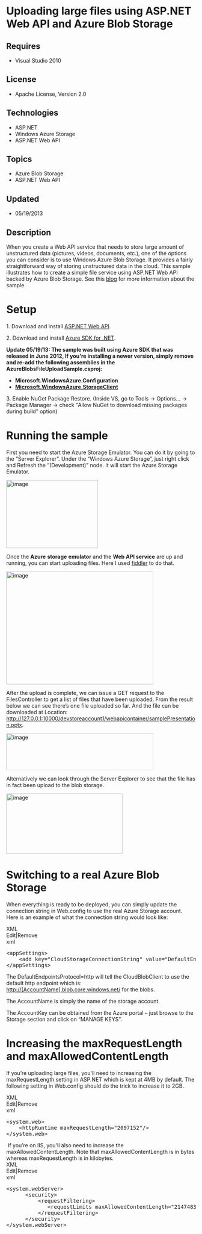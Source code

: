 # Uploading large files using ASP.NET Web API and Azure Blob Storage
## Requires
- Visual Studio 2010
## License
- Apache License, Version 2.0
## Technologies
- ASP.NET
- Windows Azure Storage
- ASP.NET Web API
## Topics
- Azure Blob Storage
- ASP.NET Web API
## Updated
- 05/19/2013
## Description

<p>When you create a Web API service that needs to store large amount of unstructured data (pictures, videos, documents, etc.), one of the options you can consider is to use Windows Azure Blob Storage. It provides a fairly straightforward way of storing unstructured
 data in the cloud. This sample illustrates how to create a simple file service using ASP.NET Web API backed by Azure Blob Storage. See this
<a href="http://blogs.msdn.com/b/yaohuang1/archive/2012/07/02/asp-net-web-api-and-azure-blob-storage.aspx">
blog</a> for more&nbsp;information about the sample.</p>
<h1>Setup</h1>
<p>1. Download and install <a href="http://www.asp.net/web-api">ASP.NET Web API</a>.</p>
<p>2. Download and install <a href="https://www.windowsazure.com/en-us/develop/net/">
Azure SDK for .NET</a>.</p>
<p><strong>Update 05/19/13: The sample was built using Azure SDK that was released in June 2012, If you're installing a newer version, simply remove and re-add the following assemblies&nbsp;in the AzureBlobsFileUploadSample.csproj:</strong></p>
<ul>
<li><strong>Microsoft.WindowsAzure.Configuration</strong> </li><li><strong><a class="libraryLink" href="http://msdn.microsoft.com/en-US/library/Microsoft.WindowsAzure.StorageClient.aspx" target="_blank" title="Auto generated link to Microsoft.WindowsAzure.StorageClient">Microsoft.WindowsAzure.StorageClient</a></strong> </li></ul>
<p>3. Enable NuGet Package Restore. (Inside VS, go to Tools -&gt; Options... -&gt; Package Manager -&gt; check &quot;Allow NuGet to download missing packages during build&quot; option)</p>
<h1>Running the sample</h1>
<p>First you need to start the Azure Storage Emulator. You can do it by going to the &ldquo;Server Explorer&rdquo;. Under the &ldquo;Windows Azure Storage&rdquo;, just right click and Refresh the &ldquo;(Development)&rdquo; node. It will start the Azure Storage
 Emulator.</p>
<p><a href="http://blogs.msdn.com/cfs-file.ashx/__key/communityserver-blogs-components-weblogfiles/00-00-01-52-84-metablogapi/0121.image_5F00_00FEF111.png"><img title="image" src="http://blogs.msdn.com/cfs-file.ashx/__key/communityserver-blogs-components-weblogfiles/00-00-01-52-84-metablogapi/5315.image_5F00_thumb_5F00_0ED1370C.png" border="0" alt="image" width="244" height="181" style="display:inline"></a></p>
<p>Once the <strong>Azure</strong> <strong>storage</strong> <strong>emulator</strong> and the
<strong>Web API service</strong> are up and running, you can start uploading files. Here I used
<a href="http://www.fiddler2.com/fiddler2/">fiddler</a> to do that.</p>
<p><a href="http://blogs.msdn.com/cfs-file.ashx/__key/communityserver-blogs-components-weblogfiles/00-00-01-52-84-metablogapi/6076.image_5F00_07B1FA94.png"><img title="image" src="http://blogs.msdn.com/cfs-file.ashx/__key/communityserver-blogs-components-weblogfiles/00-00-01-52-84-metablogapi/2275.image_5F00_thumb_5F00_6796EDD6.png" border="0" alt="image" width="391" height="300" style="display:inline"></a></p>
<p>After the upload is complete, we can issue a GET request to the FilesController to get a list of files that have been uploaded. From the result below we can see there&rsquo;s one file uploaded so far. And the file can be downloaded at Location:
<a href="http://127.0.0.1:10000/devstoreaccount1/webapicontainer/samplePresentation.pptx">
http://127.0.0.1:10000/devstoreaccount1/webapicontainer/samplePresentation.pptx</a>.</p>
<p><a href="http://blogs.msdn.com/cfs-file.ashx/__key/communityserver-blogs-components-weblogfiles/00-00-01-52-84-metablogapi/1780.image_5F00_328A5EA6.png"><img title="image" src="http://blogs.msdn.com/cfs-file.ashx/__key/communityserver-blogs-components-weblogfiles/00-00-01-52-84-metablogapi/1602.image_5F00_thumb_5F00_405CA4A1.png" border="0" alt="image" width="391" height="98" style="display:inline"></a></p>
<p>Alternatively we can look through the Server Explorer to see that the file has in fact been upload to the blob storage.</p>
<p><a href="http://blogs.msdn.com/cfs-file.ashx/__key/communityserver-blogs-components-weblogfiles/00-00-01-52-84-metablogapi/1373.image_5F00_4E2EEA9C.png"><img title="image" src="http://blogs.msdn.com/cfs-file.ashx/__key/communityserver-blogs-components-weblogfiles/00-00-01-52-84-metablogapi/2843.image_5F00_thumb_5F00_19225B6C.png" border="0" alt="image" width="309" height="160" style="display:inline"></a></p>
<h1>Switching to a real Azure Blob Storage</h1>
<p>When everything is ready to be deployed, you can simply update the connection string in Web.config to use the real Azure Storage account. Here is an example of what the connection string would look like:</p>
<div class="endscriptcode">
<div class="scriptcode">
<div class="pluginEditHolder" pluginCommand="mceScriptCode">
<div class="title"><span>XML</span></div>
<div class="pluginLinkHolder"><span class="pluginEditHolderLink">Edit</span>|<span class="pluginRemoveHolderLink">Remove</span></div>
<span class="hidden">xml</span>

<div class="preview">
<pre class="xml"><span class="xml__tag_start">&lt;appSettings</span><span class="xml__tag_start">&gt;&nbsp;
</span>&nbsp;&nbsp;&nbsp;&nbsp;<span class="xml__tag_start">&lt;add</span>&nbsp;<span class="xml__attr_name">key</span>=<span class="xml__attr_value">&quot;CloudStorageConnectionString&quot;</span>&nbsp;<span class="xml__attr_name">value</span>=<span class="xml__attr_value">&quot;DefaultEndpointsProtocol=http;AccountName=[your&nbsp;account&nbsp;name];AccountKey=[your&nbsp;account&nbsp;key]&quot;</span><span class="xml__tag_start">/&gt;</span>&nbsp;
<span class="xml__tag_end">&lt;/appSettings&gt;</span></pre>
</div>
</div>
</div>
<div class="endscriptcode">The DefaultEndpointsProtocol=http will tell the CloudBlobClient to use the default http endpoint which is:
<a href="http://[AccountName].blob.core.windows.net/">http://[AccountName].blob.core.windows.net/</a> for the blobs.</div>
</div>
<p>The AccountName is simply the name of the storage account.</p>
<p>The AccountKey can be obtained from the Azure portal &ndash; just browse to the Storage section and click on &ldquo;MANAGE KEYS&rdquo;.</p>
<h1>Increasing the maxRequestLength and maxAllowedContentLength</h1>
<p>If you&rsquo;re uploading large files, you'll need to increasing the maxRequestLength setting in ASP.NET which is kept at 4MB by default. The following setting in Web.config should do the trick to increase it to 2GB.</p>
<div class="scriptcode">
<div class="pluginEditHolder" pluginCommand="mceScriptCode">
<div class="title"><span>XML</span></div>
<div class="pluginLinkHolder"><span class="pluginEditHolderLink">Edit</span>|<span class="pluginRemoveHolderLink">Remove</span></div>
<span class="hidden">xml</span>

<div class="preview">
<pre class="xml"><span class="xml__tag_start">&lt;system</span>.web<span class="xml__tag_start">&gt;&nbsp;
</span>&nbsp;&nbsp;&nbsp;&nbsp;<span class="xml__tag_start">&lt;httpRuntime</span>&nbsp;<span class="xml__attr_name">maxRequestLength</span>=<span class="xml__attr_value">&quot;2097152&quot;</span><span class="xml__tag_start">/&gt;</span>&nbsp;
&lt;/system.web&gt;</pre>
</div>
</div>
</div>
<div class="endscriptcode">&nbsp;If you&rsquo;re on IIS, you'll also need to increase the maxAllowedContentLength.&nbsp;Note that maxAllowedContentLength is in bytes whereas maxRequestLength is in kilobytes.</div>
<div class="scriptcode">
<div class="pluginEditHolder" pluginCommand="mceScriptCode">
<div class="title"><span>XML</span></div>
<div class="pluginLinkHolder"><span class="pluginEditHolderLink">Edit</span>|<span class="pluginRemoveHolderLink">Remove</span></div>
<span class="hidden">xml</span>

<div class="preview">
<pre class="xml"><span class="xml__tag_start">&lt;system</span>.webServer<span class="xml__tag_start">&gt;&nbsp;
</span>&nbsp;&nbsp;&nbsp;&nbsp;&nbsp;&nbsp;<span class="xml__tag_start">&lt;security</span><span class="xml__tag_start">&gt;&nbsp;
</span>&nbsp;&nbsp;&nbsp;&nbsp;&nbsp;&nbsp;&nbsp;&nbsp;&nbsp;&nbsp;<span class="xml__tag_start">&lt;requestFiltering</span><span class="xml__tag_start">&gt;&nbsp;
</span>&nbsp;&nbsp;&nbsp;&nbsp;&nbsp;&nbsp;&nbsp;&nbsp;&nbsp;&nbsp;&nbsp;&nbsp;&nbsp;<span class="xml__tag_start">&lt;requestLimits</span>&nbsp;<span class="xml__attr_name">maxAllowedContentLength</span>=<span class="xml__attr_value">&quot;2147483648&quot;</span>&nbsp;<span class="xml__tag_start">/&gt;</span>&nbsp;
&nbsp;&nbsp;&nbsp;&nbsp;&nbsp;&nbsp;&nbsp;&nbsp;&nbsp;&nbsp;<span class="xml__tag_end">&lt;/requestFiltering&gt;</span>&nbsp;
&nbsp;&nbsp;&nbsp;&nbsp;&nbsp;&nbsp;<span class="xml__tag_end">&lt;/security&gt;</span>&nbsp;
&lt;/system.webServer&gt;</pre>
</div>
</div>
</div>
